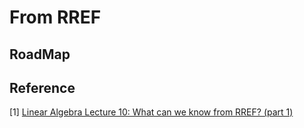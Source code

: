 # From RREF

## RoadMap



## Reference

\[1] [Linear Algebra Lecture 10: What can we know from RREF? (part 1)](https://www.youtube.com/watch?v=ObibwhRY8xc\&list=PLJV\_el3uVTsNmr39gwbyV-0KjULUsN7fW\&index=10)
